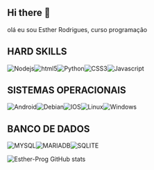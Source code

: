 ## Hi there 👋
olá eu sou Esther Rodrigues, curso programação 
## HARD SKILLS

![Nodejs](https://img.shields.io/badge/Node.js-43853D?style=for-the-badge&logo=node.js&logoColor=black)![html5](https://img.shields.io/badge/HTML5-E34F26?style=for-the-badge&logo=html5&logoColor=white)![Python](https://img.shields.io/badge/Python-3776AB?style=for-the-badge&logo=python&logoColor=white)![CSS3](https://img.shields.io/badge/CSS3-1572B6?style=for-the-badge&logo=css3&logoColor=white)![Javascript](https://img.shields.io/badge/JavaScript-F7DF1E?style=for-the-badge&logo=javascript&logoColor=black)

## SISTEMAS OPERACIONAIS

![Android](https://img.shields.io/badge/Android-3DDC84?style=for-the-badge&logo=android&logoColor=whitev)![Debian](https://img.shields.io/badge/Debian-A81D33?style=for-the-badge&logo=debian&logoColor=white)![IOS](https://img.shields.io/badge/iOS-000000?style=for-the-badge&logo=ios&logoColor=white)![Linux](https://img.shields.io/badge/Linux-FCC624?style=for-the-badge&logo=linux&logoColor=black)![Windows](https://img.shields.io/badge/Windows-0078D6?style=for-the-badge&logo=windows&logoColor=white)


## BANCO DE DADOS

![MYSQL](https://img.shields.io/badge/MySQL-005C84?style=for-the-badge&logo=mysql&logoColor=white)![MARIADB](https://img.shields.io/badge/MariaDB-003545?style=for-the-badge&logo=mariadb&logoColor=white)![SQLITE](https://img.shields.io/badge/SQLite-07405E?style=for-the-badge&logo=sqlite&logoColor=white)





![Esther-Prog GitHub stats]( https://github-readme-stats.vercel.app/api?username=Esther-Prog&show_icons=true&theme=dracula)

